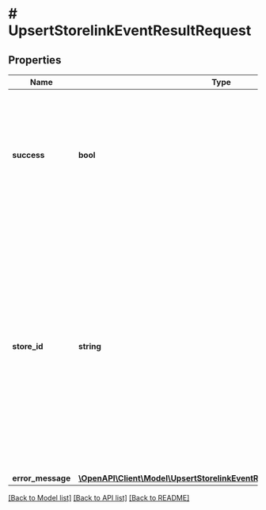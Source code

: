 # # UpsertStorelinkEventResultRequest

## Properties

Name | Type | Description | Notes
------------ | ------------- | ------------- | -------------
**success** | **bool** | Indicates if &#x60;Partner Application&#x60; successfully created and validated the credential provided through the &#x60;Upsert Store&#x60; Webhook. |
**store_id** | **string** | The unique identifier of the store on &#x60;Partner Application&#x60;. This ID, along with the &#x60;Application ID&#x60;, will be used to match the correct store when performing operations. It cannot be longer than 255 characters and must only contain printable ASCII characters. | [optional]
**error_message** | [**\OpenAPI\Client\Model\UpsertStorelinkEventResultRequestErrorMessage**](UpsertStorelinkEventResultRequestErrorMessage.md) |  | [optional]

[[Back to Model list]](../../README.md#models) [[Back to API list]](../../README.md#endpoints) [[Back to README]](../../README.md)
